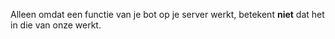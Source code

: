 Alleen omdat een functie van je bot op je server werkt, betekent **niet** dat het in die van onze werkt.